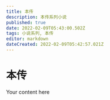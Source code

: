 ```yaml
---
title: 本传
description: 本传系列小说
published: true
date: 2022-02-09T05:43:00.502Z
tags: 小说系列, 本传
editor: markdown
dateCreated: 2022-02-09T05:42:57.021Z
---
```


# 本传
Your content here
